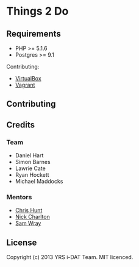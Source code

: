 # Things 2 Do

## Requirements

* PHP >= 5.1.6
* Postgres >= 9.1

Contributing:

* [VirtualBox](http://virtualbox.org/)
* [Vagrant](http://vagrantup.com/)

## Contributing

## Credits

### Team

* Daniel Hart
* Simon Barnes
* Lawrie Cate
* Ryan Hockett
* Michael Maddocks

### Mentors

* [Chris Hunt](http://thisisthechris.co.uk/)
* [Nick Charlton](http://nickcharlton.net/)
* [Sam Wray](http://wray.pro/)

## License

Copyright (c) 2013 YRS i-DAT Team. MIT licenced.

